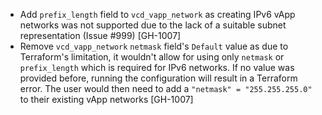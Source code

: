 * Add `prefix_length` field to `vcd_vapp_network` as creating IPv6 vApp networks was not supported due to the lack of a suitable subnet representation (Issue #999) [GH-1007]
* Remove `vcd_vapp_network` `netmask` field's `Default` value as due to Terraform's limitation, it wouldn't allow for using only  `netmask` or `prefix_length` which is required for IPv6 networks. If no value was provided before, running the configuration will result in a Terraform error. The user would then need to add a `"netmask" = "255.255.255.0"` to their existing vApp networks [GH-1007] 
